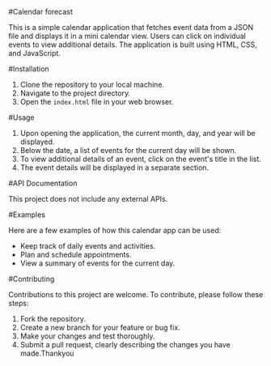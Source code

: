 #Calendar forecast

This is a simple calendar application that fetches event data from a JSON file and displays it in a mini calendar view. Users can click on individual events to view additional details. The application is built using HTML, CSS, and JavaScript.

#Installation

1. Clone the repository to your local machine.
2. Navigate to the project directory.
3. Open the `index.html` file in your web browser.

#Usage

1. Upon opening the application, the current month, day, and year will be displayed.
2. Below the date, a list of events for the current day will be shown.
3. To view additional details of an event, click on the event's title in the list.
4. The event details will be displayed in a separate section.

#API Documentation

This project does not include any external APIs.

#Examples

Here are a few examples of how this calendar app can be used:

- Keep track of daily events and activities.
- Plan and schedule appointments.
- View a summary of events for the current day.

#Contributing

Contributions to this project are welcome. To contribute, please follow these steps:

1. Fork the repository.
2. Create a new branch for your feature or bug fix.
3. Make your changes and test thoroughly.
4. Submit a pull request, clearly describing the changes you have made.Thankyou

